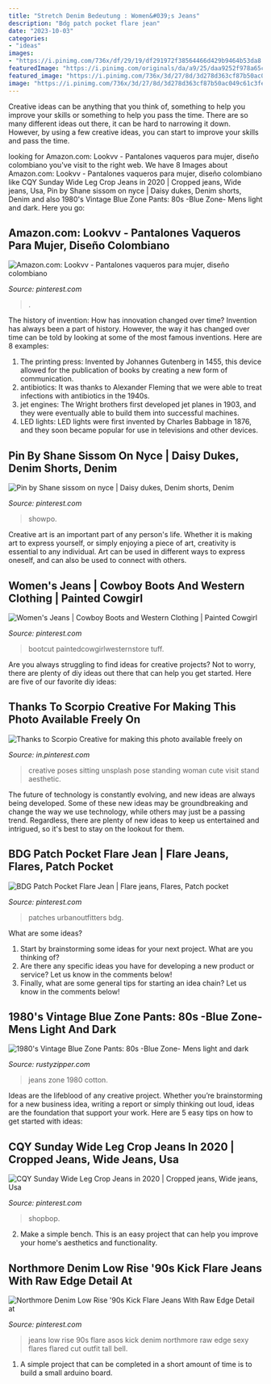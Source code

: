 ```yaml
---
title: "Stretch Denim Bedeutung : Women&#039;s Jeans"
description: "Bdg patch pocket flare jean"
date: "2023-10-03"
categories:
- "ideas"
images:
- "https://i.pinimg.com/736x/df/29/19/df291972f38564466d429b9464b53da8.jpg"
featuredImage: "https://i.pinimg.com/originals/da/a9/25/daa9252f978a65c469e56ddeaa5120ed.jpg"
featured_image: "https://i.pinimg.com/736x/3d/27/8d/3d278d363cf87b50ac049c61c3fe77e3--kick-flare-jeans-sexy-jeans.jpg"
image: "https://i.pinimg.com/736x/3d/27/8d/3d278d363cf87b50ac049c61c3fe77e3--kick-flare-jeans-sexy-jeans.jpg"
---
```



Creative ideas can be anything that you think of, something to help you improve your skills or something to help you pass the time. There are so many different ideas out there, it can be hard to narrowing it down. However, by using a few creative ideas, you can start to improve your skills and pass the time.

	

		
looking for Amazon.com: Lookvv - Pantalones vaqueros para mujer, diseño colombiano you've visit to the right web. We have 8 Images about Amazon.com: Lookvv - Pantalones vaqueros para mujer, diseño colombiano like CQY Sunday Wide Leg Crop Jeans in 2020 | Cropped jeans, Wide jeans, Usa, Pin by Shane sissom on nyce | Daisy dukes, Denim shorts, Denim and also 1980&#039;s Vintage Blue Zone Pants: 80s -Blue Zone- Mens light and dark. Here you go:
		
    
## Amazon.com: Lookvv - Pantalones Vaqueros Para Mujer, Diseño Colombiano

<img loading=lazy src="https://i.pinimg.com/736x/d1/d6/e8/d1d6e828259b008e15729b6bac2a77ea.jpg" onerror="this.onerror=null;this.src='https://tse2.mm.bing.net/th?id=OIP.tu2DVavpzLk5OGB1rTAPCwAAAA&amp;pid=15.1';" alt="Amazon.com: Lookvv - Pantalones vaqueros para mujer, diseño colombiano">

_Source: pinterest.com_

>. 

	

The history of invention: How has innovation changed over time?
Invention has always been a part of history. However, the way it has changed over time can be told by looking at some of the most famous inventions. Here are 8 examples:
1. The printing press: Invented by Johannes Gutenberg in 1455, this device allowed for the publication of books by creating a new form of communication.
2. antibiotics: It was thanks to Alexander Fleming that we were able to treat infections with antibiotics in the 1940s.
3. jet engines: The Wright brothers first developed jet planes in 1903, and they were eventually able to build them into successful machines.
4. LED lights: LED lights were first invented by Charles Babbage in 1876, and they soon became popular for use in televisions and other devices.

    
## Pin By Shane Sissom On Nyce | Daisy Dukes, Denim Shorts, Denim

<img loading=lazy src="https://i.pinimg.com/736x/df/29/19/df291972f38564466d429b9464b53da8.jpg" onerror="this.onerror=null;this.src='https://tse2.mm.bing.net/th?id=OIP.fpnR6d7EFNd3nNG5PbQDJAHaL2&amp;pid=15.1';" alt="Pin by Shane sissom on nyce | Daisy dukes, Denim shorts, Denim">

_Source: pinterest.com_

>showpo. 

	

Creative art is an important part of any person's life. Whether it is making art to express yourself, or simply enjoying a piece of art, creativity is essential to any individual. Art can be used in different ways to express oneself, and can also be used to connect with others.

    
## Women&#039;s Jeans | Cowboy Boots And Western Clothing | Painted Cowgirl

<img loading=lazy src="https://i.pinimg.com/736x/60/98/89/6098894b3ef52433e655c4db609eec2a.jpg" onerror="this.onerror=null;this.src='https://tse4.mm.bing.net/th?id=OIP.MkdwHFyTfWg6NnXW4mItwAHaJ3&amp;pid=15.1';" alt="Women&#039;s Jeans | Cowboy Boots and Western Clothing | Painted Cowgirl">

_Source: pinterest.com_

>bootcut paintedcowgirlwesternstore tuff. 

	

Are you always struggling to find ideas for creative projects? Not to worry, there are plenty of diy ideas out there that can help you get started. Here are five of our favorite diy ideas: 

    
## Thanks To Scorpio Creative For Making This Photo Available Freely On

<img loading=lazy src="https://i.pinimg.com/originals/84/ec/35/84ec35cc17a275d75eb2a767fc75b4cd.jpg" onerror="this.onerror=null;this.src='https://tse4.mm.bing.net/th?id=OIP.UJ8DINSduWtgkn1-AAaOcAHaLH&amp;pid=15.1';" alt="Thanks to Scorpio Creative for making this photo available freely on">

_Source: in.pinterest.com_

>creative poses sitting unsplash pose standing woman cute visit stand aesthetic. 

	

The future of technology is constantly evolving, and new ideas are always being developed. Some of these new ideas may be groundbreaking and change the way we use technology, while others may just be a passing trend. Regardless, there are plenty of new ideas to keep us entertained and intrigued, so it's best to stay on the lookout for them.

    
## BDG Patch Pocket Flare Jean | Flare Jeans, Flares, Patch Pocket

<img loading=lazy src="https://i.pinimg.com/originals/da/a9/25/daa9252f978a65c469e56ddeaa5120ed.jpg" onerror="this.onerror=null;this.src='https://tse2.mm.bing.net/th?id=OIP.BU5efk7FwIQd_DOkiN680gHaLH&amp;pid=15.1';" alt="BDG Patch Pocket Flare Jean | Flare jeans, Flares, Patch pocket">

_Source: pinterest.com_

>patches urbanoutfitters bdg. 

	

What are some ideas?
1. Start by brainstorming some ideas for your next project. What are you thinking of?
2. Are there any specific ideas you have for developing a new product or service? Let us know in the comments below!
3. Finally, what are some general tips for starting an idea chain? Let us know in the comments below!

    
## 1980&#039;s Vintage Blue Zone Pants: 80s -Blue Zone- Mens Light And Dark

<img loading=lazy src="http://www.rustyzipper.com/full/222046-M51177.jpg" onerror="this.onerror=null;this.src='https://tse2.mm.bing.net/th?id=OIP.wwmrvGPmri58pejnIm5p6wHaJ4&amp;pid=15.1';" alt="1980&#039;s Vintage Blue Zone Pants: 80s -Blue Zone- Mens light and dark">

_Source: rustyzipper.com_

>jeans zone 1980 cotton. 

	

Ideas are the lifeblood of any creative project. Whether you’re brainstorming for a new business idea, writing a report or simply thinking out loud, ideas are the foundation that support your work. Here are 5 easy tips on how to get started with ideas: 

    
## CQY Sunday Wide Leg Crop Jeans In 2020 | Cropped Jeans, Wide Jeans, Usa

<img loading=lazy src="https://i.pinimg.com/originals/51/15/a6/5115a6fe69b1304f53a0fc7604e0bfd8.jpg" onerror="this.onerror=null;this.src='https://tse3.mm.bing.net/th?id=OIP.fIBtAB8Jugu4V9neA8ZSOQHaNI&amp;pid=15.1';" alt="CQY Sunday Wide Leg Crop Jeans in 2020 | Cropped jeans, Wide jeans, Usa">

_Source: pinterest.com_

>shopbop. 

	

2. Make a simple bench. This is an easy project that can help you improve your home's aesthetics and functionality. 

    
## Northmore Denim Low Rise &#039;90s Kick Flare Jeans With Raw Edge Detail At

<img loading=lazy src="https://i.pinimg.com/736x/3d/27/8d/3d278d363cf87b50ac049c61c3fe77e3--kick-flare-jeans-sexy-jeans.jpg" onerror="this.onerror=null;this.src='https://tse3.mm.bing.net/th?id=OIP.hebKVJUf38Uw5N_JoUNX_wHaJc&amp;pid=15.1';" alt="Northmore Denim Low Rise &#039;90s Kick Flare Jeans With Raw Edge Detail at">

_Source: pinterest.com_

>jeans low rise 90s flare asos kick denim northmore raw edge sexy flares flared cut outfit tall bell. 

	

1. A simple project that can be completed in a short amount of time is to build a small arduino board.

